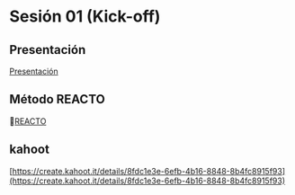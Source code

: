 # Sesión 01 (Kick-off)

## Presentación

[Presentación](https://docs.google.com/presentation/d/e/2PACX-1vT9Ym3TrxIy6sBY6lSmXgzuQnPp_HSfl4MJb53obaN2FA2_kESdYUoyC8lNuxBTPKCFdS8klgSLbN_H/pub?start=false&loop=false&delayms=3000)

## Método REACTO

🔗[REACTO](https://www.youtube.com/watch?v=AoD3hLFxI5I)

## kahoot

[https://create.kahoot.it/details/8fdc1e3e-6efb-4b16-8848-8b4fc8915f93](https://create.kahoot.it/details/8fdc1e3e-6efb-4b16-8848-8b4fc8915f93)
